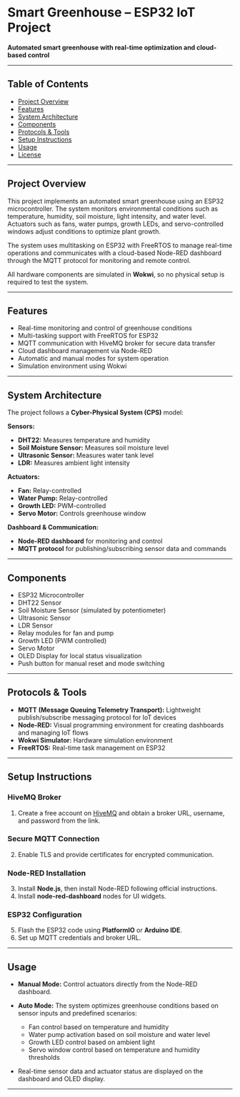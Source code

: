 # Smart Greenhouse – ESP32 IoT Project

**Automated smart greenhouse with real-time optimization and cloud-based control**

---

## Table of Contents

- [Project Overview](#project-overview)  
- [Features](#features)  
- [System Architecture](#system-architecture)  
- [Components](#components)  
- [Protocols & Tools](#protocols--tools)  
- [Setup Instructions](#setup-instructions)  
- [Usage](#usage)  
- [License](#license)  

---

## Project Overview

This project implements an automated smart greenhouse using an ESP32 microcontroller. The system monitors environmental conditions such as temperature, humidity, soil moisture, light intensity, and water level. Actuators such as fans, water pumps, growth LEDs, and servo-controlled windows adjust conditions to optimize plant growth.

The system uses multitasking on ESP32 with FreeRTOS to manage real-time operations and communicates with a cloud-based Node-RED dashboard through the MQTT protocol for monitoring and remote control.

All hardware components are simulated in **Wokwi**, so no physical setup is required to test the system.

---

## Features

- Real-time monitoring and control of greenhouse conditions  
- Multi-tasking support with FreeRTOS for ESP32  
- MQTT communication with HiveMQ broker for secure data transfer  
- Cloud dashboard management via Node-RED  
- Automatic and manual modes for system operation  
- Simulation environment using Wokwi  

---

## System Architecture

The project follows a **Cyber-Physical System (CPS)** model:

**Sensors:**

- **DHT22:** Measures temperature and humidity  
- **Soil Moisture Sensor:** Measures soil moisture level  
- **Ultrasonic Sensor:** Measures water tank level  
- **LDR:** Measures ambient light intensity  

**Actuators:**

- **Fan:** Relay-controlled  
- **Water Pump:** Relay-controlled  
- **Growth LED:** PWM-controlled  
- **Servo Motor:** Controls greenhouse window  

**Dashboard & Communication:**

- **Node-RED dashboard** for monitoring and control  
- **MQTT protocol** for publishing/subscribing sensor data and commands  

---

## Components

- ESP32 Microcontroller  
- DHT22 Sensor  
- Soil Moisture Sensor (simulated by potentiometer)  
- Ultrasonic Sensor  
- LDR Sensor  
- Relay modules for fan and pump  
- Growth LED (PWM controlled)  
- Servo Motor  
- OLED Display for local status visualization  
- Push button for manual reset and mode switching  

---

## Protocols & Tools

- **MQTT (Message Queuing Telemetry Transport):** Lightweight publish/subscribe messaging protocol for IoT devices  
- **Node-RED:** Visual programming environment for creating dashboards and managing IoT flows  
- **Wokwi Simulator:** Hardware simulation environment  
- **FreeRTOS:** Real-time task management on ESP32  

---

## Setup Instructions

### HiveMQ Broker

1. Create a free account on [HiveMQ](https://www.hivemq.com/?utm_source=adwords&utm_campaign=&utm_term=hive%20mq&utm_medium=ppc&hsa_tgt=kwd-1156701646538&hsa_cam=22496895017&hsa_src=g&hsa_net=adwords&hsa_kw=hive%20mq&hsa_ad=653297813212&hsa_grp=185625595384&hsa_ver=3&hsa_acc=3585854406&hsa_mt=e&gad_source=1&gad_campaignid=22496895017&gbraid=0AAAAADusSG6q7OGCOkTVrC9VUQhCkS-kV&gclid=CjwKCAjw89jGBhB0EiwA2o1On16HDdhYvWlA51tcHHlOKC258SsvpQez0zkLK5WYRzRaDV0Sv-vZiBoC9XUQAvD_BwE) and obtain a broker URL, username, and password from the link.  

### Secure MQTT Connection

2. Enable TLS and provide certificates for encrypted communication.  

### Node-RED Installation

3. Install **Node.js**, then install Node-RED following official instructions.  
4. Install **node-red-dashboard** nodes for UI widgets.  

### ESP32 Configuration

5. Flash the ESP32 code using **PlatformIO** or **Arduino IDE**.  
6. Set up MQTT credentials and broker URL.  

---

## Usage

- **Manual Mode:** Control actuators directly from the Node-RED dashboard.  
- **Auto Mode:** The system optimizes greenhouse conditions based on sensor inputs and predefined scenarios:

  - Fan control based on temperature and humidity  
  - Water pump activation based on soil moisture and water level  
  - Growth LED control based on ambient light  
  - Servo window control based on temperature and humidity thresholds  

- Real-time sensor data and actuator status are displayed on the dashboard and OLED display.  

---

